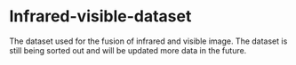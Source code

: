 # Infrared-visible-dataset
The dataset used for the fusion of infrared and visible image.
The dataset is still being sorted out and will be updated more data in the future.
